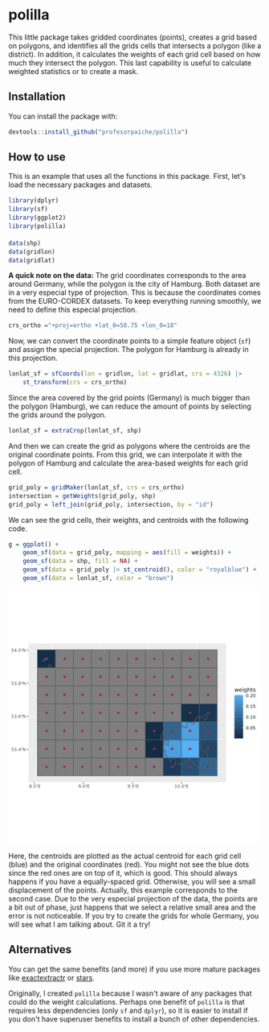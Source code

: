 # polilla

This little package takes gridded coordinates (points), creates a grid based on
polygons, and identifies all the grids cells that intersects a polygon (like
a district). In addition, it calculates the weights of each grid cell based on
how much they intersect the polygon. This last capability is useful to
calculate weighted statistics or to create a mask.

## Installation

You can install the package with:

```r
devtools::install_github("profesorpaiche/polilla")
```

## How to use

This is an example that uses all the functions in this package. First, let's load the necessary packages and datasets.

```r
library(dplyr)
library(sf)
library(ggplot2)
library(polilla)

data(shp)
data(gridlon)
data(gridlat)
```

**A quick note on the data:** The grid coordinates corresponds to the area
around Germany, while the polygon is the city of Hamburg. Both dataset are in
a very especial type of projection. This is because the coordinates comes from
the EURO-CORDEX datasets. To keep everything running smoothly, we need to
define this especial projection.

```r
crs_ortho ="+proj=ortho +lat_0=50.75 +lon_0=18"
```

Now, we can convert the coordinate points to a simple feature object (`sf`) and
assign the special projection. The polygon for Hamburg is already in this
projection.

```r
lonlat_sf = sfCoords(lon = gridlon, lat = gridlat, crs = 4326) |>
    st_transform(crs = crs_ortho)
```

Since the area covered by the grid points (Germany) is much bigger than the
polygon (Hamburg), we can reduce the amount of points by selecting the grids
around the polygon.

```r
lonlat_sf = extraCrop(lonlat_sf, shp)
```

And then we can create the grid as polygons where the centroids are the
original coordinate points. From this grid, we can interpolate it with the
polygon of Hamburg and calculate the area-based weights for each grid cell.

```r
grid_poly = gridMaker(lonlat_sf, crs = crs_ortho)
intersection = getWeights(grid_poly, shp)
grid_poly = left_join(grid_poly, intersection, by = "id")
```

We can see the grid cells, their weights, and centroids with the following code. 

```r
g = ggplot() +
    geom_sf(data = grid_poly, mapping = aes(fill = weights)) +
    geom_sf(data = shp, fill = NA) +
    geom_sf(data = grid_poly |> st_centroid(), color = "royalblue") +
    geom_sf(data = lonlat_sf, color = "brown")
```

![](mask.png)

Here, the centroids are plotted as the actual centroid for each grid cell
(blue) and the original coordinates (red). You might not see the blue dots
since the red ones are on top of it, which is good. This should always happens
if you have a equally-spaced grid. Otherwise, you will see a small displacement
of the points. Actually, this example corresponds to the second case. Due to
the very especial projection of the data, the points are a bit out of phase,
just happens that we select a relative small area and the error is not
noticeable. If you try to create the grids for whole Germany, you will see what
I am talking about. Git it a try!

## Alternatives

You can get the same benefits (and more) if you use more mature packages like
[exactextractr](https://isciences.gitlab.io/exactextractr/index.html) or
[stars](https://r-spatial.github.io/stars/).

Originally, I created `polilla` because I wasn't aware of any packages that
could do the weight calculations. Perhaps one benefit of `polilla` is that
requires less dependencies (only `sf` and `dplyr`), so it is easier to install
if you don't have superuser benefits to install a bunch of other dependencies.
